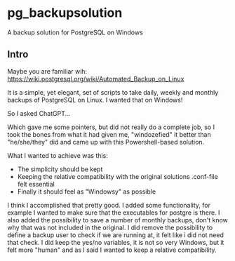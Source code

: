 # pg_backupsolution
A backup solution for PostgreSQL on Windows

## Intro

Maybe you are familiar wih: https://wiki.postgresql.org/wiki/Automated_Backup_on_Linux

It is a simple, yet elegant, set of scripts to take daily, weekly and monthly backups of PostgreSQL on Linux. I wanted that on Windows!

So I asked ChatGPT...

Which gave me some pointers, but did not really do a complete job, so I took the bones from what it had given me, "windozefied" it better than "he/she/they" did and came up with this Powershell-based solution.

What I wanted to achieve was this:
* The simplicity should be kept
* Keeping the relative compatibility with the original solutions .conf-file felt essential
* Finally it should feel as "Windowsy" as possible

I think I accomplished that pretty good. I added some functionality, for example I wanted to make sure that the executables for postgre is there. I also added the possibility to save a number of monthly backups, don't know why that was not included in the original. I did remove the possibility to define a backup user to check if we are running at, it felt like i did not need that check. I did keep the yes/no variables, it is not so very Windows, but it felt more "human" and as I said I wanted to keep a relative compatibility.